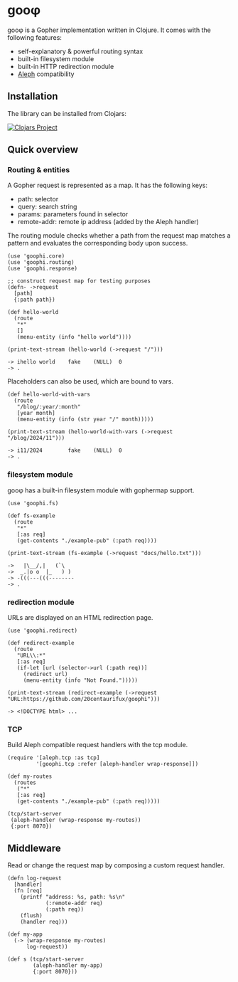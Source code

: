 # gooφ

gooφ is a Gopher implementation written in Clojure. It comes with the following features:

* self-explanatory & powerful routing syntax
* built-in filesystem module
* built-in HTTP redirection module
* [Aleph](https://github.com/aleph-io/aleph) compatibility

## Installation

The library can be installed from Clojars:

[![Clojars Project](https://img.shields.io/clojars/v/de.dixieflatline/goophi.svg?include_prereleases)](https://clojars.org/de.dixieflatline/goophi)

## Quick overview

### Routing & entities

A Gopher request is represented as a map. It has the following keys:

* path: selector
* query: search string
* params: parameters found in selector
* remote-addr: remote ip address (added by the Aleph handler)

The routing module checks whether a path from the request map matches a pattern and evaluates the corresponding body upon success.

	(use 'goophi.core)
	(use 'goophi.routing)
	(use 'goophi.response)

	;; construct request map for testing purposes
	(defn- ->request
	  [path]
	  {:path path})

	(def hello-world
	  (route
	   "*"
	   []
	   (menu-entity (info "hello world"))))

	(print-text-stream (hello-world (->request "/")))

	-> ihello world    fake    (NULL)  0
	-> .

Placeholders can also be used, which are bound to vars.

	(def hello-world-with-vars
	  (route
	   "/blog/:year/:month"
	   [year month]
	   (menu-entity (info (str year "/" month)))))

	(print-text-stream (hello-world-with-vars (->request "/blog/2024/11")))

	-> i11/2024        fake    (NULL)  0
	-> .

### filesystem module

gooφ has a built-in filesystem module with gophermap support.

	(use 'goophi.fs)

	(def fs-example
	  (route
	   "*"
	   [:as req]
	   (get-contents "./example-pub" (:path req))))

	(print-text-stream (fs-example (->request "docs/hello.txt")))

	->   |\__/,|   (`\
	->  _.|o o  |_   ) )
	-> -(((---(((--------
	-> .

### redirection module

URLs are displayed on an HTML redirection page.

	(use 'goophi.redirect)

	(def redirect-example
	  (route
	   "URL\\:*"
	   [:as req]
	   (if-let [url (selector->url (:path req))]
	     (redirect url)
	     (menu-entity (info "Not Found.")))))

	(print-text-stream (redirect-example (->request "URL:https://github.com/20centaurifux/goophi")))

	-> <!DOCTYPE html> ...

### TCP

Build Aleph compatible request handlers with the tcp module.

	(require '[aleph.tcp :as tcp]
	         '[goophi.tcp :refer [aleph-handler wrap-response]])

	(def my-routes
	  (routes
	   ("*"
	   [:as req]
	   (get-contents "./example-pub" (:path req)))))

	(tcp/start-server
	 (aleph-handler (wrap-response my-routes))
	 {:port 8070})

## Middleware

Read or change the request map by composing a custom request handler.

	(defn log-request
	  [handler]
	  (fn [req]
	    (printf "address: %s, path: %s\n"
	            (:remote-addr req)
	            (:path req))
	    (flush)
	    (handler req)))

	(def my-app
	  (-> (wrap-response my-routes)
	      log-request))

	(def s (tcp/start-server
	        (aleph-handler my-app)
	        {:port 8070}))